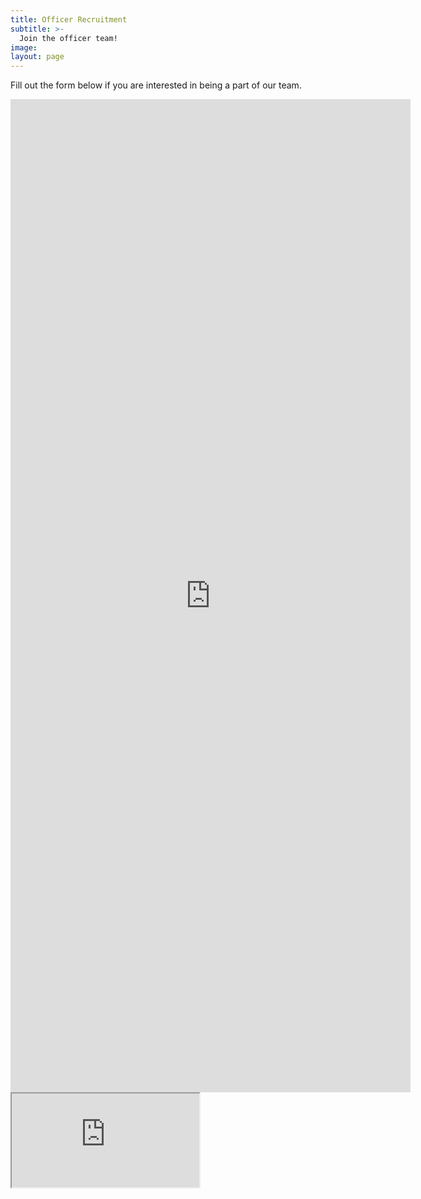 ```yaml
---
title: Officer Recruitment
subtitle: >-
  Join the officer team!
image:
layout: page
---
```


Fill out the form below if you are interested in being a part of our team.

<iframe src="https://docs.google.com/forms/d/e/1FAIpQLSc3OL6k6p2Wnue8xuKQhtyoIVhk0rl4mAQIn3DYWT_PVXaSvA/viewform?embedded=true" width="640" height="1589" frameborder="0" marginheight="0" marginwidth="0">Loading…</iframe>


<iframe src="https://editor.p5js.org/katiehuynh/embed/WcxgEJ0os"></iframe>
